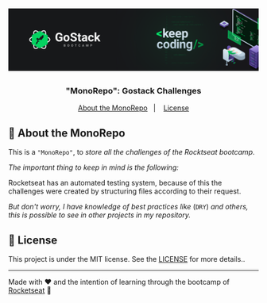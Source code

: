 <h1 align="center">
  <img alt="GoStack" src="temp/rocket-gostack-banner.png" />
</h1>

<h3 align="center">
  "MonoRepo": Gostack Challenges
</h3>

<p align="center">
  <a href="#rocket-about-the-monorepo">About the MonoRepo</a>
  &nbsp;&nbsp;|&nbsp;&nbsp;&nbsp;
  <a href="#memo-license">License</a>
</p>

## :rocket: About the MonoRepo

This is a `"MonoRepo"`, to _store all the challenges of the Rocktseat bootcamp_.

_The important thing to keep in mind is the following:_

Rocketseat has an automated testing system, because of this the challenges were created by structuring files according to their request.

_But don't worry, I have knowledge of best practices like_ (`DRY`) _and others, this is possible to see in other projects in my repository._

## :memo: License

This project is under the MIT license. See the [LICENSE](LICENSE) for more details..

---

Made with ♥ and the intention of learning through the bootcamp of [Rocketseat](https://rocketseat.com.br/) 👋
